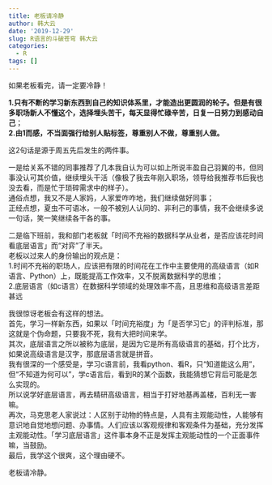 ```yaml
---
title: 老板请冷静
author: 韩大云
date: '2019-12-29'
slug: R语言的斗破苍穹 韩大云
categories:
  - R
tags: []
---
```

<!-- blogdown::serve_site() -->

如果老板看完，请一定要冷静！

**1.只有不断的学习新东西到自己的知识体系里，才能造出更圆润的轮子。但是有很多职场新人不懂这个，选择埋头苦干，每天显得忙碌辛苦，日复一日努力到感动自己**；<br>
**2.由1而感，不当面强行给别人贴标签，尊重别人不做，尊重别人做。**

这2句话是源于周五先后发生的两件事。

一是给关系不错的同事推荐了几本我自认为可以如上所说丰盈自己羽翼的书，但同事没认可其价值，继续埋头干活（像极了我去年刚入职场，领导给我推荐书后我也没去看，而是忙于琐碎需求中的样子）。<br>
通俗点想，我又不是人家妈，人家爱咋咋地，我们继续做好同事；<br>
正经点想，夏虫不可语冰，一般不被别人认同的、非利己的事情，我不会继续多说一句话，笑一笑继续各干各的事。

二是临下班前，我和部门老板就「时间不充裕的数据科学从业者，是否应该花时间看底层语言」而“对弈”了半天。<br>
老板以过来人的身份输出的观点是：<br>
1.时间不充裕的职场人，应该把有限的时间花在工作中主要使用的高级语言（如R语言、Python）上，既能提高工作效率，又不脱离数据科学的思维；<br>
2.底层语言（如c语言）在数据科学领域的处理效率不高，且思维和高级语言差距甚远

我很惊讶老板会有这样的想法。<br>
首先，学习一样新东西，如果以「时间充裕度」为「是否学习它」的评判标准，那这就是个伪命题，只要我不死，我有大把时间来学。<br>
其次，底层语言之所以被称为底层，是因为它是所有高级语言的基础，打个比方，如果说高级语言是汉字，那底层语言就是拼音。<br>
我有很深的一个感受是，学习c语言前，我看python、看R，只“知道能这么用”，但“不知道为何可以”，学c语言后，看到R的某个函数，我能猜想它背后可能是怎么实现的。<br>
所以说学好底层语言，再去精研高级语言，相当于打好地基再盖楼，百利无一害嘛。<br>
再次，马克思老人家说过：人区别于动物的特点是，人具有主观能动性，人能够有意识地自觉地想问题、办事情。人们应该以客观规律和客观条件为基础，充分发挥主观能动性。「学习底层语言」这件事本身不正是发挥主观能动性的一个正面事件嘛，当鼓励。<br>
最后，我学这个很爽，这个理由硬不。

老板请冷静。
